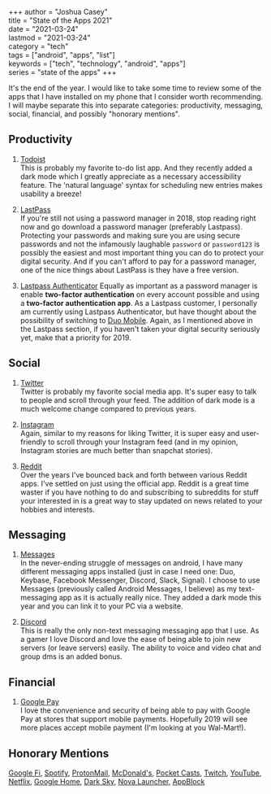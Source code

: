 +++
author = "Joshua Casey"  
title = "State of the Apps 2021"  
date = "2021-03-24"  
lastmod = "2021-03-24"  
category = "tech"  
tags = ["android", "apps", "list"]  
keywords = ["tech", "technology", "android", "apps"]  
series = "state of the apps"
+++

It's the end of the year. I would like to take some time to review some of the apps that I have installed on my phone that I consider worth recommending. I will maybe separate this into separate categories: productivity, messaging, social, financial, and possibly "honorary mentions".

## Productivity  

1. [Todoist](https://todoist.com/r/joshua_mvcbsg)  
This is probably my favorite to-do list app. And they recently added a dark mode which I greatly appreciate as a necessary accessibility feature. The 'natural language' syntax for scheduling new entries makes usability a breeze!  

2. [LastPass](https://lastpass.com/f?1566896)  
If you're still not using a password manager in 2018, stop reading right now and go download a password manager (preferably Lastpass). Protecting your passwords and making sure you are using secure passwords and not the infamously laughable `password` or `password123` is possibly the easiest and most important thing you can do to protect your digital security. And if you can't afford to pay for a password manager, one of the nice things about LastPass is they have a free version.  

3. [Lastpass Authenticator](https://play.google.com/store/apps/details?id=com.lastpass.authenticator)
Equally as important as a password manager is enable **two-factor authentication** on every account possible and using a **two-factor authentication app**. As a Lastpass customer, I personally am currently using Lastpass Authenticator, but have thought about the possibility of switching to [Duo Mobile](https://play.google.com/store/apps/details?id=com.duosecurity.duomobile). Again, as I mentioned above in the Lastpass section, if you haven't taken your digital security seriously yet, make that a priority for 2019.  

## Social  

1. [Twitter](https://play.google.com/store/apps/details?id=com.twitter.android)  
Twitter is probably my favorite social media app. It's super easy to talk to people and scroll through your feed. The addition of dark mode is a much welcome change compared to previous years.  

2. [Instagram](https://play.google.com/store/apps/details?id=com.instagram.android)  
Again, similar to my reasons for liking Twitter, it is super easy and user-friendly to scroll through your Instagram feed (and in my opinion, Instagram stories are much better than snapchat stories).  

3. [Reddit](https://play.google.com/store/apps/details?id=com.reddit.frontpage)  
Over the years I've bounced back and forth between various Reddit apps. I've settled on just using the official app. Reddit is a great time waster if you have nothing to do and subscribing to subreddits for stuff your interested in is a great way to stay updated on news related to your hobbies and interests.  

## Messaging  

1. [Messages](https://play.google.com/store/apps/details?id=com.google.android.apps.messaging)  
In the never-ending struggle of messages on android, I have many different messaging apps installed (just in case I need one: Duo, Keybase, Facebook Messenger, Discord, Slack, Signal). I choose to use Messages (previously called Android Messages, I believe) as my text-messaging app as it is actually really nice. They added a dark mode this year and you can link it to your PC via a website.  

2. [Discord](https://play.google.com/store/apps/details?id=com.discord)  
This is really the only non-text messaging messaging app that I use. As a gamer I love Discord and love the ease of being able to join new servers (or leave servers) easily. The ability to voice and video chat and group dms is an added bonus.  

## Financial  
1. [Google Pay](https://play.google.com/store/apps/details?id=com.google.android.apps.walletnfcrel)  
I love the convenience and security of being able to pay with Google Pay at stores that support mobile payments. Hopefully 2019 will see more places accept mobile payment (I'm looking at you Wal-Mart!).  

## Honorary Mentions  

[Google Fi](https://g.co/fi/r/74K431), [Spotify](https://play.google.com/store/apps/details?id=com.spotify.music), [ProtonMail](https://play.google.com/store/apps/details?id=ch.protonmail.android), [McDonald's](https://play.google.com/store/apps/details?id=com.mcdonalds.app), [Pocket Casts](https://play.google.com/store/apps/details?id=au.com.shiftyjelly.pocketcasts), [Twitch](https://play.google.com/store/apps/details?id=tv.twitch.android.app), [YouTube](https://play.google.com/store/apps/details?id=com.google.android.youtube), [Netflix](https://play.google.com/store/apps/details?id=com.netflix.mediaclient), [Google Home](https://play.google.com/store/apps/details?id=com.google.android.apps.chromecast.app), [Dark Sky](https://play.google.com/store/apps/details?id=net.darksky.darksky), [Nova Launcher](https://play.google.com/store/apps/details?id=com.teslacoilsw.launcher.prime), [AppBlock](https://play.google.com/store/apps/details?id=cz.mobilesoft.appblock)
